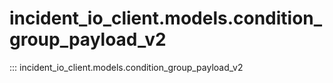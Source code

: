 # incident_io_client.models.condition_group_payload_v2

::: incident_io_client.models.condition_group_payload_v2
